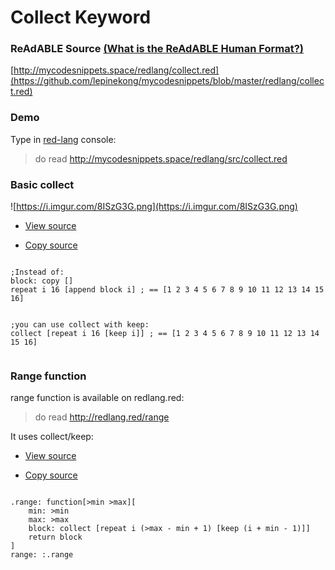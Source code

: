
# Collect Keyword


### ReAdABLE Source [(What is the ReAdABLE Human Format?)](http://readablehumanformat.com)

[http://mycodesnippets.space/redlang/collect.red](https://github.com/lepinekong/mycodesnippets/blob/master/redlang/collect.red)


### Demo

Type in [red-lang](https://www.red-lang.org/p/download.html) console: 
>do read http://mycodesnippets.space/redlang/src/collect.red


### Basic collect

![https://i.imgur.com/8ISzG3G.png](https://i.imgur.com/8ISzG3G.png)
                    
- [View source](https://github.com/lepinekong/mycodesnippets/blob/master/redlang/src/collect.red)
                        
- [Copy source](https://raw.githubusercontent.com/lepinekong/mycodesnippets/master/redlang/src/collect.red)
                        


```red

;Instead of:
block: copy []
repeat i 16 [append block i] ; == [1 2 3 4 5 6 7 8 9 10 11 12 13 14 15 16]


;you can use collect with keep:
collect [repeat i 16 [keep i]] ; == [1 2 3 4 5 6 7 8 9 10 11 12 13 14 15 16]
        
```



### Range function

range function is available on redlang.red:
>do read http://redlang.red/range

It uses collect/keep:
- [View source](https://github.com/lepinekong/mycodesnippets/blob/master/redlang/src/range.red)
                        
- [Copy source](https://raw.githubusercontent.com/lepinekong/mycodesnippets/master/redlang/src/range.red)
                        


```red

.range: function[>min >max][
    min: >min
    max: >max
    block: collect [repeat i (>max - min + 1) [keep (i + min - 1)]]    
    return block
]
range: :.range          
        
```


